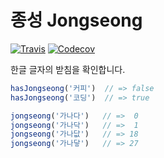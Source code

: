 # 종성 Jongseong

[![Travis](https://img.shields.io/travis/kimdhoe/jongseong.svg)](https://travis-ci.org/kimdhoe/jongseong)
[![Codecov](https://img.shields.io/codecov/c/github/kimdhoe/jongseong.svg)](https://codecov.io/gh/kimdhoe/jongseong)

한글 글자의 받침을 확인합니다.

```js
hasJongseong('커피')  // => false
hasJongseong('코딩')  // => true
```

```js
jongseong('가나다')   // =>  0
jongseong('가나닥')   // =>  1
jongseong('가나닶')   // => 18
jongseong('가나닿')   // => 27
```
